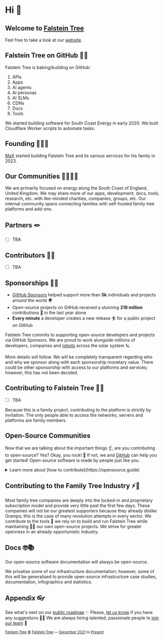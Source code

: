 # Hi 👋 

## Welcome to [Falstein Tree](https://github.com/FalsteinTree)

Feel free to take a look at our [website](https://tree.falstein.cloud).

## Falstein Tree on GitHub 🧑‍🍳

Falstein Tree is baking/building on GitHub:

1.	APIs
2.	Apps
3.	AI agents
4.	AI personas
5.	AI SLMs
6.	CDNs
7.	Docs
8.	Tools

We started building software for South Coast Energy in early 2020.
We built Cloudflare Worker scripts to automate tasks.

## Founding 👨🏻‍💻

[MaX](https://github.com/MaXFalstein) started building Falstein Tree and its various services for his family in 2023.

## Our Communities 👨‍👩‍👧‍👦

We are primarily focused on energy along the South Coast of England, United Kingdom.
We may share more of our apps, development, docs, tools, research, etc. with like-minded charities, companies, groups, etc.
Our internal community spans connecting families with self-hosted family tree platforms and add-ons.

## Partners 🪢

- [ ] TBA

## Contributors 🧑‍🔧

- [ ] TBA

## Sponsorships 🐕‍🦺

- [GitHub Sponsors](https://github.com/sponsors) helped support more than **5k** individuals and projects around the world 🌍
- Open-source projects on GitHub received a stunning **218 million** contributions 🚀 in the last year alone
- **Every minute** a developer creates a new release 🏄 for a public project on GitHub

Falstein Tree commits to supporting open-source developers and projects via GitHub Sponsors.
We are proud to work alongside millions of developers, companies and [robots](https://github.com/readme/featured/nasa-ingenuity-helicopter) across the solar system 🪐

More details will follow. We will be completely transparent regarding who and why we sponsor along with each sponsorship monetary value.
There could be other sponsorship with access to our platforms and services; however, this has not been decided.

## Contributing to Falstein Tree 🧑‍🏭

- [ ] TBA

Because this is a family project, contributing to the platform is strictly by invitation.
The only people able to access the networks, servers and platforms are family members.

## Open-Source Communities

Now that we are talking about the important things ☝️, are you contributing to open-source? Yes? Okay, you rock! 🎸 If not, we and [GitHub](https://github.com) can help you get started! Open-source software is made by people just like you.
<details> 
<summary>Learn more about [how to contribute](https://opensource.guide)</summary>
<br>
<ul>
<li>[How to Contribute to Open-Source](https://opensource.guide/how-to-contribute)</li>
<li>[Starting an Open Source Project](https://opensource.guide/starting-a-project)</li>
<li>[Finding Users for Your Project](https://opensource.guide/finding-users)</li>
<li>[Building Welcoming Communities](https://opensource.guide/building-community)</li>
<li>[Best Practices for Maintainers](https://opensource.guide/best-practices)</li>
<li>[Leadership and Governance](https://opensource.guide/leadership-and-governance)</li>
<li>[Getting Paid for Open-Source Work](https://opensource.guide/getting-paid)</li>
<li>[Your Code of Conduct](https://opensource.guide/code-of-conduct)</li>
<li>[Open-Source Metrics](https://opensource.guide/metrics)</li>
<li>[The Legal Side of Open Source](https://opensource.guide/legal/)</li>
</ul>
</details>

## Contributing to the Family Tree Industry ⚡️🔋

Most family tree companies are deeply into the locked-in and proprietary subscription model and provide very little past the first few days.
These companies will not be our greatest supporters because they already dislike Gramps; this is the case of many revolution attempts in every sector.
We contribute to the tools 🔧 we rely on to build and run Falstein Tree while maintaining 🧙‍♂️ our own open-source projects.
We strive for greater openness in an already opportunistic industry.

## Docs 🤓📚

Our open-source software documentation will always be open-source.

We privatise some of our infrastructure documentation; however, some of this will be generalised to provide open-source infrastructure case studies, documentation, infographics and statistics.

## Appendix 👓

See what's next on our [public roadmap](https://github.com/FalsteinTree/roadmap) ✨
Please, [let us know](https://github.com/FalsteinTree/feedback) if you have any suggestions 🙇‍♂️
We are always hiring talented, passionate people to [join our team](https://github.com/FalsteinTree/careers) 🙌

<sub><a href="https://tree.falstein.cloud">Falstein Tree</a> <a href="https://legal.tree.falstein.cloud/copyright">©</a> <a href="https://tree.falstein.cloud">Falstein Tree</a> — <a href="https://tree.falstein.cloud/founding" id="originyear">December 2021</a> to <a href="https://tree.falstein.cloud/latest" id="monthyear">Present</a></sub>
